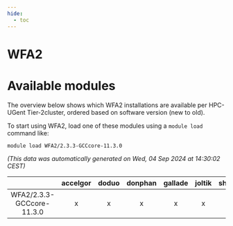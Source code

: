 ```yaml
---
hide:
  - toc
---
```


WFA2
====

# Available modules


The overview below shows which WFA2 installations are available per HPC-UGent Tier-2cluster, ordered based on software version (new to old).

To start using WFA2, load one of these modules using a `module load` command like:

```shell
module load WFA2/2.3.3-GCCcore-11.3.0
```

*(This data was automatically generated on Wed, 04 Sep 2024 at 14:30:02 CEST)*  

| |accelgor|doduo|donphan|gallade|joltik|shinx|skitty|
| :---: | :---: | :---: | :---: | :---: | :---: | :---: | :---: |
|WFA2/2.3.3-GCCcore-11.3.0|x|x|x|x|x|-|x|
